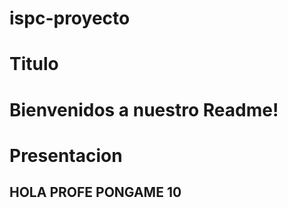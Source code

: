 # ispc-proyecto


# Titulo 
<h1> Bienvenidos a nuestro Readme!  <h1>
  
# Presentacion
  
  <h2> <b>HOLA PROFE PONGAME 10 </b> <h2>
  

    
<style> 
h4{
  color : red;
  }
  
</style> 
